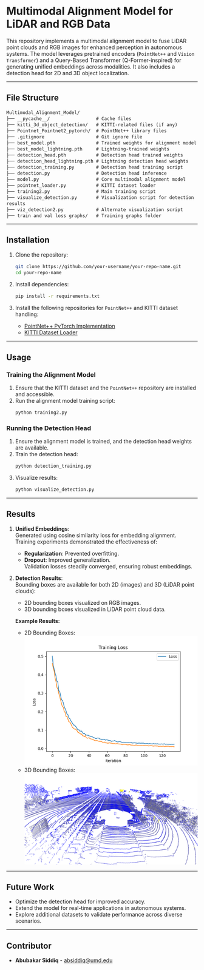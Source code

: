 # Multimodal Alignment Model for LiDAR and RGB Data

This repository implements a multimodal alignment model to fuse LiDAR point clouds and RGB images for enhanced perception in autonomous systems. The model leverages pretrained encoders (`PointNet++` and `Vision Transformer`) and a Query-Based Transformer (Q-Former-inspired) for generating unified embeddings across modalities. It also includes a detection head for 2D and 3D object localization.

---

## File Structure

```
Multimodal_Alignment_Model/
├── __pycache__/                 # Cache files
├── kitti_3d_object_detection/   # KITTI-related files (if any)
├── Pointnet_Pointnet2_pytorch/  # PointNet++ library files
├── .gitignore                   # Git ignore file
├── best_model.pth               # Trained weights for alignment model
├── best_model_lightning.pth     # Lightning-trained weights
├── detection_head.pth           # Detection head trained weights
├── detection_head_lightning.pth # Lightning detection head weights
├── detection_training.py        # Detection head training script
├── detection.py                 # Detection head inference
├── model.py                     # Core multimodal alignment model
├── pointnet_loader.py           # KITTI dataset loader
├── training2.py                 # Main training script
├── visualize_detection.py       # Visualization script for detection results
├── viz_detection2.py            # Alternate visualization script
├── train and val loss graphs/   # Training graphs folder
```

---

## Installation

1. Clone the repository:
   ```bash
   git clone https://github.com/your-username/your-repo-name.git
   cd your-repo-name
   ```

2. Install dependencies:
   ```bash
   pip install -r requirements.txt
   ```

3. Install the following repositories for `PointNet++` and KITTI dataset handling:
   - [PointNet++ PyTorch Implementation](https://github.com/erikwijmans/Pointnet2_PyTorch)
   - [KITTI Dataset Loader](https://github.com/kuixu/kitti-dataset)

---

## Usage

### Training the Alignment Model
1. Ensure that the KITTI dataset and the `PointNet++` repository are installed and accessible.
2. Run the alignment model training script:
   ```bash
   python training2.py
   ```

### Running the Detection Head
1. Ensure the alignment model is trained, and the detection head weights are available.
2. Train the detection head:
   ```bash
   python detection_training.py
   ```
3. Visualize results:
   ```bash
   python visualize_detection.py
   ```

---

## Results

1. **Unified Embeddings**:  
   Generated using cosine similarity loss for embedding alignment. Training experiments demonstrated the effectiveness of:
   - **Regularization**: Prevented overfitting.
   - **Dropout**: Improved generalization.  
   Validation losses steadily converged, ensuring robust embeddings.

2. **Detection Results**:  
   Bounding boxes are available for both 2D (images) and 3D (LiDAR point clouds):
   - 2D bounding boxes visualized on RGB images.
   - 3D bounding boxes visualized in LiDAR point cloud data.

   **Example Results:**
   - 2D Bounding Boxes:  
     ![Training loss graph](training_loss_lightning.png)
   - 3D Bounding Boxes:  
     ![Example 3D Bounding Boxes](ScreenCapture_2024-12-17-22-15-44.png)

---

## Future Work

- Optimize the detection head for improved accuracy.
- Extend the model for real-time applications in autonomous systems.
- Explore additional datasets to validate performance across diverse scenarios.

---

## Contributor

- **Abubakar Siddiq** - absiddiq@umd.edu
